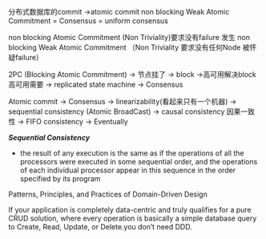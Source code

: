 分布式数据库的commit ->atomic commit
non blocking Weak Atomic Commitment = Consensus = uniform consensus

non blocking Atomic Commitment (Non Triviality)要求没有failure 发生
non blocking Weak Atomic Commitment （Non Triviality 要求没有任何Node 被怀疑failure）

2PC (Blocking Atomic Commitment) -> 节点挂了 ->  block ->高可用解决block
高可用需要 -> replicated state machine -> Consensus

Atomic commit
-> Consensus 
-> linearizability(看起来只有一个机器) 
-> sequential consistency (Atomic BroadCast) 
-> causal consistency  因果一致性 
-> FIFO consistency
-> Eventually

***Sequential Consistency***

- the result of any execution is the same as if the operations of all the processors were executed in some sequential order, and the operations of each individual processor appear in this sequence in the order specified by its program



Patterns, Principles, and Practices of Domain-Driven Design

If your application is completely data-centric and truly qualifies for a pure CRUD solution, 
where every operation is basically a simple database query to Create, Read, Update, or Delete.you don’t need DDD.
